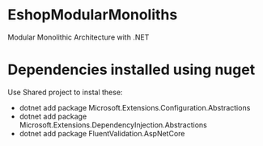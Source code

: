 # EshopModularMonoliths
Modular Monolithic Architecture with .NET

# Dependencies installed using nuget

Use Shared project to instal these:

- dotnet add package Microsoft.Extensions.Configuration.Abstractions
- dotnet add package Microsoft.Extensions.DependencyInjection.Abstractions
- dotnet add package FluentValidation.AspNetCore